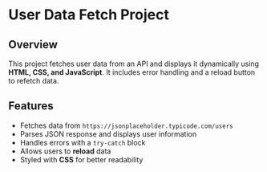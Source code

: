 # User Data Fetch Project

## Overview
This project fetches user data from an API and displays it dynamically using **HTML, CSS, and JavaScript**. It includes error handling and a reload button to refetch data.

## Features
- Fetches data from `https://jsonplaceholder.typicode.com/users`
- Parses JSON response and displays user information
- Handles errors with a `try-catch` block
- Allows users to **reload** data
- Styled with **CSS** for better readability
